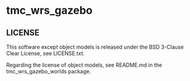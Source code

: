 # tmc_wrs_gazebo

## LICENSE

This software except object models is released under the BSD 3-Clause Clear License, see LICENSE.txt.

Regarding the license of object models, see README.md in the tmc_wrs_gazebo_worlds package.
